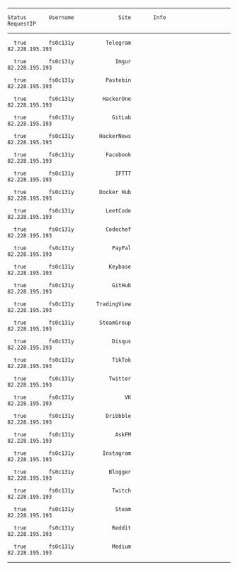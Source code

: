 -----------  -------------  ----------------  ---------  -------------------
    Status       Username              Site       Info            RequestIP 
-----------  -------------  ----------------  ---------  -------------------
      true       fs0c131y          Telegram                  82.228.195.193 

      true       fs0c131y             Imgur                  82.228.195.193 

      true       fs0c131y          Pastebin                  82.228.195.193 

      true       fs0c131y         HackerOne                  82.228.195.193 

      true       fs0c131y            GitLab                  82.228.195.193 

      true       fs0c131y        HackerNews                  82.228.195.193 

      true       fs0c131y          Facebook                  82.228.195.193 

      true       fs0c131y             IFTTT                  82.228.195.193 

      true       fs0c131y        Docker Hub                  82.228.195.193 

      true       fs0c131y          LeetCode                  82.228.195.193 

      true       fs0c131y          Codechef                  82.228.195.193 

      true       fs0c131y            PayPal                  82.228.195.193 

      true       fs0c131y           Keybase                  82.228.195.193 

      true       fs0c131y            GitHub                  82.228.195.193 

      true       fs0c131y       TradingView                  82.228.195.193 

      true       fs0c131y        SteamGroup                  82.228.195.193 

      true       fs0c131y            Disqus                  82.228.195.193 

      true       fs0c131y            TikTok                  82.228.195.193 

      true       fs0c131y           Twitter                  82.228.195.193 

      true       fs0c131y                VK                  82.228.195.193 

      true       fs0c131y          Dribbble                  82.228.195.193 

      true       fs0c131y             AskFM                  82.228.195.193 

      true       fs0c131y         Instagram                  82.228.195.193 

      true       fs0c131y           Blogger                  82.228.195.193 

      true       fs0c131y            Twitch                  82.228.195.193 

      true       fs0c131y             Steam                  82.228.195.193 

      true       fs0c131y            Reddit                  82.228.195.193 

      true       fs0c131y            Medium                  82.228.195.193 
-----------  -------------  ----------------  ---------  -------------------
